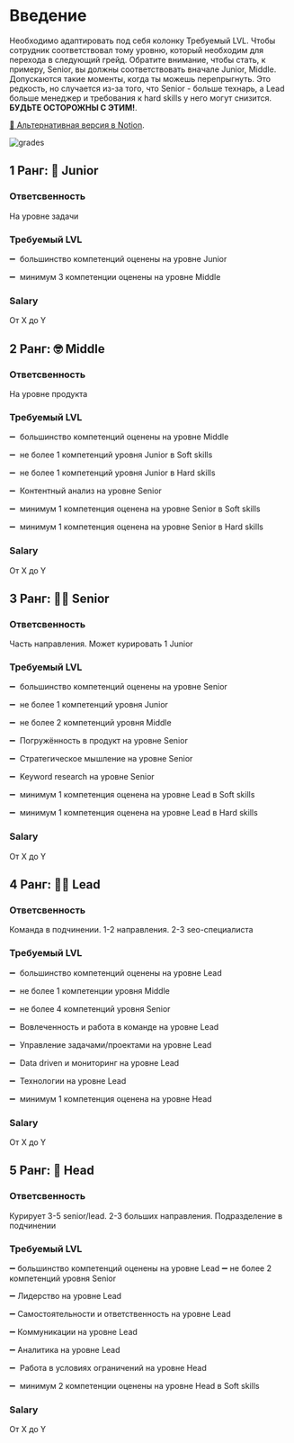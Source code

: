 # Введение
Необходимо адаптировать под себя колонку Требуемый LVL. Чтобы сотрудник соответствовал тому уровню, который необходим для перехода в следующий грейд. Обратите внимание, чтобы стать, к примеру, Senior, вы должны соответствовать вначале Junior, Middle. Допускаются такие моменты, когда ты можешь перепрыгнуть. Это редкость, но случается из-за того, что Senior - больше технарь, а Lead больше менеджер и требования к hard skills у него могут снизится. **БУДЬТЕ ОСТОРОЖНЫ С ЭТИМ!**.

[🔗 Альтернативная версия в Notion](https://www.notion.so/aqvaspirt/a3730d4f463548cb836ac43129f6f153).

![grades](https://github.com/aqvaspirt/seoskillmap/blob/main/images/grades.png)



## 1 Ранг: 🐣 Junior
### Ответсвенность
На уровне задачи

### Требуемый LVL
➖  большинство компетенций оценены на уровне Junior

➖  минимум 3 компетенции оценены на уровне Middle

### Salary
От X до Y


## 2 Ранг: 🤓 Middle
### Ответсвенность
На уровне продукта

### Требуемый LVL
➖  большинство компетенций оценены на уровне Middle

➖  не более 1 компетенций уровня Junior в Soft skills

➖  не более 1 компетенций уровня Junior в Hard skills

➖  Контентный анализ на уровне Senior

➖  минимум 1 компетенция оценена на уровне Senior в Soft skills

➖  минимум 1 компетенция оценена на уровне Senior в Hard skills

### Salary
От X до Y


## 3 Ранг: 🦹‍♂️ Senior
### Ответсвенность
Часть направления. Может курировать 1 Junior

### Требуемый LVL
➖  большинство компетенций оценены на уровне Senior

➖  не более 1 компетенций уровня Junior

➖  не более 2 компетенций уровня Middle

➖  Погружённость в продукт на уровне Senior

➖  Стратегическое мышление на уровне Senior

➖  Keyword research на уровне Senior

➖  минимум 1 компетенция оценена на уровне Lead в Soft skills

➖  минимум 1 компетенция оценена на уровне Lead в Hard skills

### Salary
От X до Y

## 4 Ранг: 🧙‍♂️ Lead
### Ответсвенность
Команда в подчинении. 1-2 направления. 2-3 seo-специалиста

### Требуемый LVL
➖  большинство компетенций оценены на уровне Lead

➖  не более 1 компетенции уровня Middle

➖  не более 4 компетенций уровня Senior

➖  Вовлеченность и работа в команде на уровне Lead 

➖  Управление задачами/проектами на уровне Lead

➖  Data driven и мониторинг на уровне Lead

➖  Технологии на уровне Lead

➖  минимум 1 компетенция оценена на уровне Head

### Salary
От X до Y

## 5 Ранг: 🌚 Head
### Ответсвенность
Курирует 3-5 senior/lead. 2-3 больших направления. Подразделение в подчинении

### Требуемый LVL
➖  большинство компетенций оценены на уровне Lead
➖  не более 2 компетенций уровня Senior

➖ Лидерство на уровне Lead

➖ Самостоятельности и ответственность на уровне Lead

➖ Коммуникации на уровне Lead

➖ Аналитика на уровне Lead

➖  Работа в условиях ограничений на уровне Head

➖  минимум 2 компетенции оценены на уровне Head в Soft skills

### Salary
От X до Y
